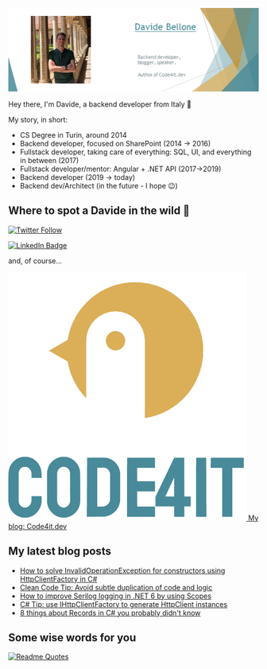 ![Profile banner](./DavideBellone.png)

Hey there, I'm Davide, a backend developer from Italy 🤏 

My story, in short:

* CS Degree in Turin, around 2014
* Backend developer, focused on SharePoint (2014 -> 2016)
* Fullstack developer, taking care of everything: SQL, UI, and everything in between (2017)
* Fullstack developer/mentor: Angular + .NET API (2017->2019)
* Backend developer (2019 -> today)
* Backend dev/Architect (in the future - I hope 😉)

## Where to spot a Davide in the wild 🦏

[![Twitter Follow](https://img.shields.io/twitter/follow/BelloneDavide?label=Let%27s%20get%20in%20touch%20on%20Twitter&style=social)](https://twitter.com/BelloneDavide)

[![LinkedIn Badge](https://img.shields.io/badge/LinkedIn-Profile-informational?style=social&logo=linkedin)](https://www.linkedin.com/in/bellonedavide/)

and, of course...

[![Personal blog](./logo_small.png) My blog: Code4it.dev](https://www.code4it.dev/)


## My latest blog posts

<!-- BLOG-POST-LIST:START -->
- [How to solve InvalidOperationException for constructors using HttpClientFactory in C#](https://www.code4it.dev/blog/solve-constructor-exception-with-httpclientfactory)
- [Clean Code Tip: Avoid subtle duplication of code and logic](https://www.code4it.dev/cleancodetips/avoid-subtle-duplication)
- [How to improve Serilog logging in .NET 6 by using Scopes](https://www.code4it.dev/blog/serilog-logging-scope)
- [C# Tip: use IHttpClientFactory to generate HttpClient instances](https://www.code4it.dev/csharptips/use-httpclientfactory-instead-of-httpclient)
- [8 things about Records in C# you probably didn&#39;t know](https://www.code4it.dev/blog/8-things-about-records-csharp)
<!-- BLOG-POST-LIST:END -->



## Some wise words for you

[![Readme Quotes](https://quotes-github-readme.vercel.app/api?type=horizontal&theme=light)](https://github.com/piyushsuthar/github-readme-quotes)
